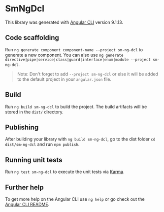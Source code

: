 # SmNgDcl

This library was generated with [Angular CLI](https://github.com/angular/angular-cli) version 9.1.13.

## Code scaffolding

Run `ng generate component component-name --project sm-ng-dcl` to generate a new component. You can also use `ng generate directive|pipe|service|class|guard|interface|enum|module --project sm-ng-dcl`.
> Note: Don't forget to add `--project sm-ng-dcl` or else it will be added to the default project in your `angular.json` file. 

## Build

Run `ng build sm-ng-dcl` to build the project. The build artifacts will be stored in the `dist/` directory.

## Publishing

After building your library with `ng build sm-ng-dcl`, go to the dist folder `cd dist/sm-ng-dcl` and run `npm publish`.

## Running unit tests

Run `ng test sm-ng-dcl` to execute the unit tests via [Karma](https://karma-runner.github.io).

## Further help

To get more help on the Angular CLI use `ng help` or go check out the [Angular CLI README](https://github.com/angular/angular-cli/blob/master/README.md).
